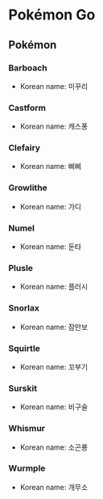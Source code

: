 # Pokémon Go

## Pokémon
### Barboach
* Korean name: 미꾸리

### Castform
* Korean name: 캐스퐁

### Clefairy
* Korean name: 삐삐

### Growlithe
* Korean name: 가디

### Numel
* Korean name: 둔타

### Plusle
* Korean name: 플러시

### Snorlax
* Korean name: 잠만보

### Squirtle
* Korean name: 꼬부기

### Surskit
* Korean name: 비구술

### Whismur
* Korean name: 소곤룡

### Wurmple
* Korean name: 개무소
